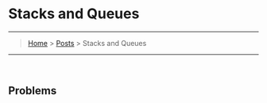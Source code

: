 # Stacks and Queues
---
> [Home](../index.md) > [Posts](../posts.md) > Stacks and Queues
---

<br>

## Problems
